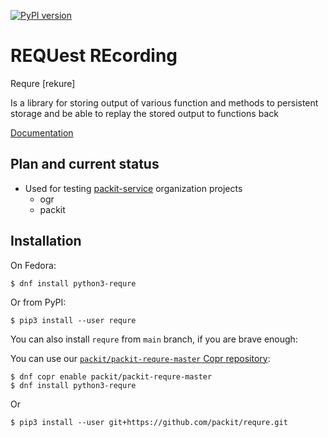 [![PyPI version](https://badge.fury.io/py/requre.svg)](https://badge.fury.io/py/requre)

# REQUest REcording

Requre \[rekure\]

Is a library for storing output of various function and methods to
persistent storage and be able to replay the stored output to functions
back

[Documentation](https://requre.readthedocs.io/en/latest/)

## Plan and current status

- Used for testing [packit-service](https://github.com/packit-service) organization projects
  - ogr
  - packit

## Installation

On Fedora:

```
$ dnf install python3-requre
```

Or from PyPI:

```
$ pip3 install --user requre
```

You can also install `requre` from `main` branch, if you are brave enough:

You can use our [`packit/packit-requre-master` Copr repository](https://copr.fedorainfracloud.org/coprs/packit/packit-requre-master/):

```
$ dnf copr enable packit/packit-requre-master
$ dnf install python3-requre
```

Or

```
$ pip3 install --user git+https://github.com/packit/requre.git
```
